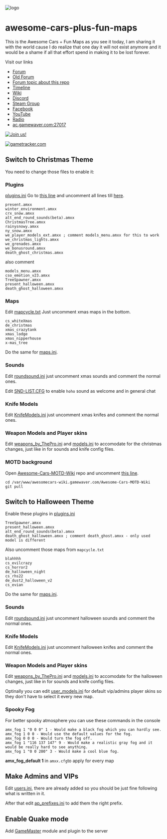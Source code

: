 ![logo](https://i.imgur.com/mnAusIC.png)

# awesome-cars-plus-fun-maps
This is the Awesome Cars + Fun Maps as you see it today, I am sharing it with the world cause I do realize that one day it will not exist anymore and it would be a shame if all that effort spend in making it to be lost forever.

Visit our links
* [Forum](http://awesomecs.gamewaver.com/)
* [Old Forum](https://www.tapatalk.com/groups/awesomecs/)
* [Forum topic about this repo](http://awesomecs.epizy.com/viewtopic.php?f=2&t=1504)
* [Timeline](https://awesomecars-timeline.netlify.com/)
* [Wiki](https://awesomecars-wiki.netlify.com/)
* [Discord](https://discord.gg/aVUVup9)
* [Steam Group](https://steamcommunity.com/groups/awesomecars)
* [Facebook](https://www.facebook.com/awesomecarscs/)
* [YouTube](https://www.youtube.com/watch?v=8Mf8ZUnfMkA&list=PLRjQLmPQzOiHFQB0HW6FeURc_UH9UajA4)
* [Radio](https://zeno.fm/syntrwave/)
* [ac.gamewaver.com:27017](steam://connect/ac.gamewaver.com:27017)

[![Join us!](https://i.imgur.com/guPatOw.png)](steam://connect/ac.gamewaver.com:27017)


[![gametracker.com](https://cache.gametracker.com/server_info/ac.gamewaver.com:27017/b_560_95_1.png)](https://www.gametracker.com/server_info/ac.gamewaver.com:27017/)
## Switch to Christmas Theme
You need to change those files to enable it:

### Plugins
[plugins.ini](https://github.com/Arxero/awesome-cars-plus-fun-maps/blob/master/cstrike/addons/amxmodx/configs/plugins.ini)
Go to [this line](https://github.com/Arxero/awesome-cars-plus-fun-maps/blob/7785c5a1ff57b610bafe34369d43eaddd3c2619a/cstrike/addons/amxmodx/configs/plugins.ini#L145) and uncomment all lines till [here](https://github.com/Arxero/awesome-cars-plus-fun-maps/blob/7785c5a1ff57b610bafe34369d43eaddd3c2619a/cstrike/addons/amxmodx/configs/plugins.ini#L156).

    present.amxx
    winter_environment.amxx
    crx_snow.amxx
    alt_end_round_sounds(beta).amxx
    ChristmasTree.amxx
    rainysnowy.amxx
    ny_snow.amxx
    we_player_models_ext.amxx ; comment models_menu.amxx for this to work 
    we_christmas_lights.amxx
    we_grenades.amxx
    we_bonusround.amxx
    death_ghost_christmas.amxx

  
also comment 

    models_menu.amxx
    cso_emotion_v23.amxx
    TreeSpawner.amxx
    present_halloween.amxx
    death_ghost_halloween.amxx

### Maps
Edit [mapcycle.txt](https://github.com/Arxero/awesome-cars-plus-fun-maps/blob/master/cstrike/mapcycle.txt) Just uncomment xmas maps in the bottom.

    cs_whiteXmas
    de_christmas
    xmas_crazytank
    xmas_lodge
    xmas_nipperhouse
    x-mas_tree

Do the same for [maps.ini](https://github.com/Arxero/awesome-cars-plus-fun-maps/blob/master/cstrike/addons/amxmodx/configs/maps.ini).

### Sounds
Edit [roundsound.ini](https://github.com/Arxero/awesome-cars-plus-fun-maps/blob/master/cstrike/addons/amxmodx/configs/roundsound.ini) just uncomment xmas sounds and comment the normal ones.

Edit [SND-LIST.CFG](https://github.com/Arxero/awesome-cars-plus-fun-maps/blob/06750585424cb3153ad2adb5920bb94a159b57eb/cstrike/addons/amxmodx/configs/SND-LIST.CFG#L7) to enable `hoho` sound as welcome and in general chat

### Knife Models
Edit [KnifeModels.ini](https://github.com/Arxero/awesome-cars-plus-fun-maps/blob/master/cstrike/addons/amxmodx/configs/KnifeModels.ini) just uncomment xmas knifes and comment the normal ones.

### Weapon Models and Player skins

Edit [weapons_by_ThePro.ini](https://github.com/Arxero/awesome-cars-plus-fun-maps/blob/master/cstrike/addons/amxmodx/configs/weapons_by_ThePro.ini) and [models.ini](https://github.com/Arxero/awesome-cars-plus-fun-maps/blob/master/cstrike/addons/amxmodx/configs/models.ini) to accomodate for the christmas changes, just like in for sounds and knife config files.

### MOTD background
Open [Awesome-Cars-MOTD-Wiki]() repo and uncomment [this line](https://github.com/Arxero/Awesome-Cars-MOTD-Wiki/blob/f7e3b4316e41308c95747dc0a76ce0a376638847/style.css#L59).

    cd /var/www/awesomecars-wiki.gamewaver.com/Awesome-Cars-MOTD-Wiki
    git pull

## Switch to Halloween Theme
Enable these plugins in [plugins.ini](https://github.com/Arxero/awesome-cars-plus-fun-maps/blob/master/cstrike/addons/amxmodx/configs/plugins.ini)

    TreeSpawner.amxx
    present_halloween.amxx
    alt_end_round_sounds(beta).amxx
    death_ghost_halloween.amxx ; comment death_ghost.amxx - only used model is different

Also uncomment those maps from `mapcycle.txt`

    blahhhh
    cs_evilcrazy
    cs_horror2
    de_halloween_night
    cs_rhs22
    de_dust2_halloween_v2
    cs_evian

Do the same for [maps.ini](https://github.com/Arxero/awesome-cars-plus-fun-maps/blob/master/cstrike/addons/amxmodx/configs/maps.ini).



### Sounds
Edit [roundsound.ini](https://github.com/Arxero/awesome-cars-plus-fun-maps/blob/master/cstrike/addons/amxmodx/configs/roundsound.ini) just uncomment halloween sounds and comment the normal ones.

### Knife Models
Edit [KnifeModels.ini](https://github.com/Arxero/awesome-cars-plus-fun-maps/blob/master/cstrike/addons/amxmodx/configs/KnifeModels.ini) just uncomment halloween knifes and comment the normal ones.

### Weapon Models and Player skins

Edit [weapons_by_ThePro.ini](https://github.com/Arxero/awesome-cars-plus-fun-maps/blob/master/cstrike/addons/amxmodx/configs/weapons_by_ThePro.ini) and [models.ini](https://github.com/Arxero/awesome-cars-plus-fun-maps/blob/master/cstrike/addons/amxmodx/configs/models.ini) to accomodate for the halloween changes, just like in for sounds and knife config files.

Optinally you can edit [user_models.ini](https://github.com/Arxero/awesome-cars-plus-fun-maps/blob/master/cstrike/addons/amxmodx/configs/user_models.ini) for default vip/admins player skins so they don't have to select it every new map.

### Spooky Fog

For better spooky atmosphere you can use these commands in the console

    amx_fog 1 "0 0 0" 1 - Would make a black fog which you can hardly see.
    amx_fog 1 0 0 - Would use the default values for the fog.
    amx_fog 0 0 0 - Would turn the fog off.
    amx_fog 1 "116 137 147" 9 - Would make a realistic gray fog and it would be really hard to see anything.
    amx_fog 1 "0 0 200" 3 - Would make a cool blue fog.

**amx_fog_default 1** in `amxx.cfg`to apply for every map

## Make Admins and VIPs
Edit [users.ini](https://github.com/Arxero/awesome-cars-plus-fun-maps/blob/master/cstrike/addons/amxmodx/configs/users.ini), there are already added so you should be just fine following what is written in it.


After that edit [ap_prefixes.ini](https://github.com/Arxero/awesome-cars-plus-fun-maps/blob/master/cstrike/addons/amxmodx/configs/ap_prefixes.ini) to add them the right prefix.

## Enable Quake mode
Add [GameMaster](https://gamebanana.com/mods/36134) module and plugin to the server
